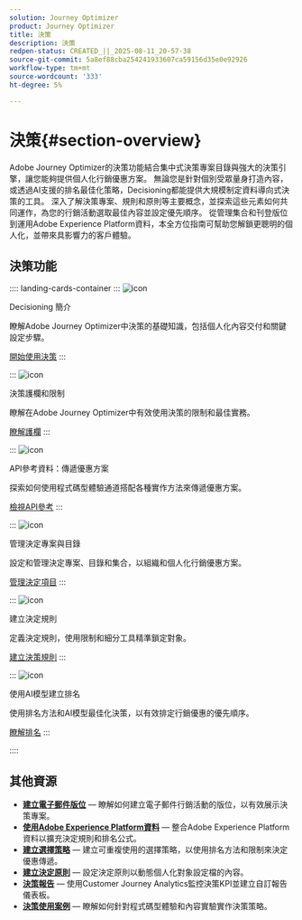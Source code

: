 ```yaml
---
solution: Journey Optimizer
product: Journey Optimizer
title: 決策
description: 決策
redpen-status: CREATED_||_2025-08-11_20-57-38
source-git-commit: 5a8ef88cba254241933607ca59156d35e0e92926
workflow-type: tm+mt
source-wordcount: '333'
ht-degree: 5%

---
```



# 決策{#section-overview}

Adobe Journey Optimizer的決策功能結合集中式決策專案目錄與強大的決策引擎，讓您能夠提供個人化行銷優惠方案。 無論您是針對個別受眾量身打造內容，或透過AI支援的排名最佳化策略，Decisioning都能提供大規模制定資料導向式決策的工具。 深入了解決策專案、規則和原則等主要概念，並探索這些元素如何共同運作，為您的行銷活動選取最佳內容並設定優先順序。 從管理集合和刊登版位到運用Adobe Experience Platform資料，本全方位指南可幫助您解鎖更聰明的個人化，並帶來具影響力的客戶體驗。

## 決策功能

:::: landing-cards-container
:::
![icon](https://cdn.experienceleague.adobe.com/icons/circle-play.svg)

Decisioning 簡介

瞭解Adobe Journey Optimizer中決策的基礎知識，包括個人化內容交付和關鍵設定步驟。

[開始使用決策](../using/experience-decisioning/gs-experience-decisioning.md)
:::

:::
![icon](https://cdn.experienceleague.adobe.com/icons/shield-halved.svg)

決策護欄和限制

瞭解在Adobe Journey Optimizer中有效使用決策的限制和最佳實務。

[瞭解護欄](../using/experience-decisioning/decisioning-guardrails.md)
:::

:::
![icon](https://cdn.experienceleague.adobe.com/icons/code-branch.svg)

API參考資料：傳遞優惠方案

探索如何使用程式碼型體驗通道搭配各種實作方法來傳遞優惠方案。

[檢視API參考](experience-decisioning-api-reference-landing-page.md)
:::

:::
![icon](https://cdn.experienceleague.adobe.com/icons/list-check.svg)

管理決定專案與目錄

設定和管理決定專案、目錄和集合，以組織和個人化行銷優惠方案。

[管理決定項目](manage-decision-items-landing-page.md)
:::

:::
![icon](https://cdn.experienceleague.adobe.com/icons/bullseye.svg)

建立決定規則

定義決定規則，使用限制和細分工具精準鎖定對象。

[建立決策規則](../using/experience-decisioning/rules.md)
:::

:::
![icon](https://cdn.experienceleague.adobe.com/icons/gear.svg)

使用AI模型建立排名

使用排名方法和AI模型最佳化決策，以有效排定行銷優惠的優先順序。

[瞭解排名](experience-decisioning-rankings-landing-page.md)
:::

::::


## 其他資源

- **[建立電子郵件版位](../using/experience-decisioning/placements.md)** — 瞭解如何建立電子郵件行銷活動的版位，以有效展示決策專案。
- **[使用Adobe Experience Platform資料](aep-data-landing-page.md)** — 整合Adobe Experience Platform資料以擴充決定規則和排名公式。
- **[建立選擇策略](../using/experience-decisioning/selection-strategies.md)** — 建立可重複使用的選擇策略，以使用排名方法和限制來決定優惠傳遞。
- **[建立決定原則](../using/experience-decisioning/create-decision.md)** — 設定決定原則以動態個人化對象設定檔的內容。
- **[決策報告](../using/experience-decisioning/cja-reporting.md)** — 使用Customer Journey Analytics監控決策KPI並建立自訂報告儀表板。
- **[決策使用案例](../using/experience-decisioning/experience-decisioning-uc.md)** — 瞭解如何針對程式碼型體驗和內容實驗實作決策策略。
